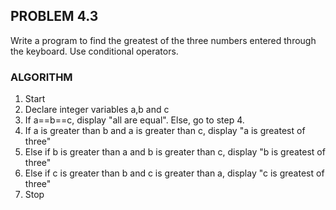 ## PROBLEM 4.3
Write a program to find the greatest of the three numbers entered through the keyboard. Use conditional operators.

### ALGORITHM

1. Start
2. Declare integer variables a,b and c
3. If a==b==c, display "all are equal". Else, go to step 4.
4. If a is greater than b and a is greater than c, display "a is greatest of three"
5. Else if b is greater than a and b is greater than c, display "b is greatest of three"
6. Else if c is greater than b and c is greater than a, display "c is greatest of three"
7. Stop

